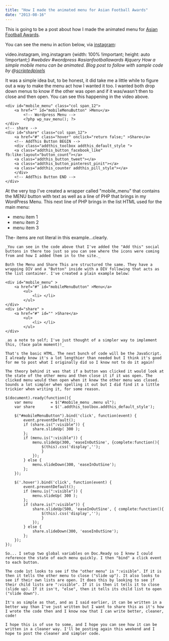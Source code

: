 ```yaml
---
title: "How I made the animated menu for Asian Football Awards"
date: "2013-08-16"
---
```


This is going to be a post about how I made the animated menu for [Asian Football Awards](https://www.asianfootballawards.co.uk "Asian Football Awards").

You can see the menu in action below, via [instagram](https://instagram.com/scriptedpixels):

video.instagram, img.instagram {width: 100% !important; height: auto !important;}
_#webdev #wordpress #asianfootballawards #jquery How a simple mobile menu can be animated. Blog post to follow with sample code by @[scriptedpixels](https://instagram.com/scriptedpixels)_

It was a simple idea but, to be honest, it did take me a little while to figure out a way to make the menu act how I wanted it too. I wanted both drop down menus to know if the other was open and if it was/wasn't then to close and then open. You can see this happening in the video above.

<!-- mobile menu -->
	<div id="mobile_menu" class="col span_12">
		<a href="" id="mobileMenuButton" >Menu</a>
			<!-- Wordpress Menu -->
			<?php wp_nav_menu(); ?>
	</div>
	<!-- share -->
	<div id="share" class="col span_12">
		<a href="#" class="hover" onclick="return false;" >Share</a>
		<!-- AddThis Button BEGIN -->
		<div class="addthis_toolbox addthis_default_style ">
		<a class="addthis_button_facebook_like" fb:like:layout="button_count"></a>
		<a class="addthis_button_tweet"></a>
		<a class="addthis_button_pinterest_pinit"></a>
		<a class="addthis_counter addthis_pill_style"></a>
		</div>
		<!-- AddThis Button END -->
	</div>

At the very top I've created a wrapper called "mobile_menu" that contains the MENU button with text as well as a line of PHP that brings in my WordPress Menu. This next line of PHP brings in the list HTML used for the main menu:

<?php wp_nav_menu(); ?>

<div class="menu">
<ul>
<li> menu item 1 </li>
<li> menu item 2 </li>
<li> menu item 3 </li>
</ul>
</div>

The- items are not literal in this example...clearly.

    _You can see in the code above that I've added the "Add this" social buttons in there too just so you can see where the icons were coming from and how I added them in to the site._

    Both the Menu and Share This are structured the same. They have a wrapping DIV and a "Button" inside with a DIV following that acts as the list container. I've created a plain example below:

    <div id="mobile_menu" >
        <a href="#" id="mobileMenuButton" >Menu</a>
            <ul>
                <li> </li>
            </ul>
    </div>
    <div id="share" >
        <a href="#" id="" >Share</a>
            <ul>
                <li> </li>
            </ul>
    </div>

    _as a note to self; I've just thought of a simpler way to implement this, (face palm moment)!_

    That's the basic HTML. The next bunch of code will be the JavaScript. I already know it's a lot lengthier than needed but I think it's good for me to post what I originally did so I know not to do it again!

    The theory behind it was that if a button was clicked it would look at the state of the other menu and then close it if it was open. The clicked menu would then open when it knew the other menu was closed. Sounds a lot simpler when spelling it out but I did find it a little trickier when writing it, for some reason.

    $(document).ready(function(){
        var menu        = $("#mobile_menu .menu ul");
        var share       = $('.addthis_toolbox.addthis_default_style');

        $("#mobileMenuButton").bind('click', function(event) {
            event.preventDefault();
            if (share.is(":visible")) {
                share.slideUp( 300 );
            };
            if (menu.is(":visible")) {
                menu.slideUp(300, 'easeInOutSine', {complete:function(){
                    $(this).css('display','');
                    }
                });
            } else {
                menu.slideDown(300, 'easeInOutSine');
            };
        });

        $('.hover').bind('click', function(event) {
            event.preventDefault();
            if (menu.is(":visible")) {
                menu.slideUp( 300 );
            };
            if (share.is(":visible")) {
                share.slideUp(500, 'easeInOutSine', { complete:function(){
                    $(this).css('display','');
                    }
                });
            } else {
                share.slideDown(300, 'easeInOutSine');
            };
        });
    });

    So... I setup two global variables on Doc.Ready so I knew I could reference the state of each menu quickly. I then "bind" a click event to each button.

    The code 1st looks to see if the "other menu" is ":visible". If it is then it tells the other menu to close ("slide up"). It also looks to see if their own lists are open. It does this by looking to see if their child lists are ":visible". If it is then it tells it to close (slide up). If it isn't, "else", then it tells its child list to open ("slide down").

    It's as simple as that, and as I said earlier, it can be written in a better way than I've just written but I want to share this as it's how I wrote the code then and I know now that I can write better, cleaner, code!

    I hope this is of use to some, and I hope you can see how it can be written in a cleaner way. I'll be posting again this weekend and I hope to post the cleaner and simpler code.
